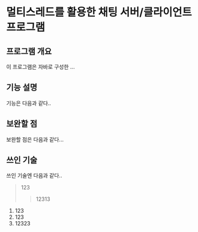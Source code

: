 멀티스레드를 활용한 채팅 서버/클라이언트 프로그램
========================================

프로그램 개요
------------------
이 프로그램은 자바로 구성한 ...



기능 설명
-----------
기능은 다음과 같다..



보완할 점
----------
보완할 점은 다음과 같다...


쓰인 기술
------------
쓰인 기술엔 다음과 같다.. 






>123
>>12313


1. 123
2. 123
3. 12323




